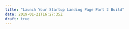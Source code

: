 ```yaml
---
title: "Launch Your Startup Landing Page Part 2 Build"
date: 2019-01-21T16:27:35Z
draft: true
---
```



